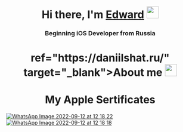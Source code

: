 <h1 align="center">Hi there, I'm <a href="https://daniilshat.ru/ target="_blank"">Edward</a> 
<img src="https://github.com/blackcater/blackcater/raw/main/images/Hi.gif" height="32"/></h1>
<h3 align="center"> Beginning iOS Developer from Russia </h3>

<h1 align="center">ref="https://daniilshat.ru/" target="_blank">About me
<img src="https://github.com/blackcater/blackcater/raw/main/images/Hi.gif" height="32"/></h1>
<h3 align="center">  </h3>

<h1 align="center">My Apple Sertificates <a href="https://daniilshat.ru/ >My Apple Sertificatesa> 
<img src="https://github.com/blackcater/blackcater/raw/main/images/Hi.gif" height="32"/></h1>



![WhatsApp Image 2022-09-12 at 12 18 22](https://user-images.githubusercontent.com/94724654/189617975-70c5a008-e958-411a-895e-56bd99b3c450.jpeg)
![WhatsApp Image 2022-09-12 at 12 18 18](https://user-images.githubusercontent.com/94724654/189618000-f9458549-b5ab-4129-b993-6fe98186b366.jpeg)
